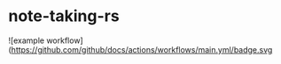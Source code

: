 # note-taking-rs

![example workflow](https://github.com/github/docs/actions/workflows/main.yml/badge.svg

